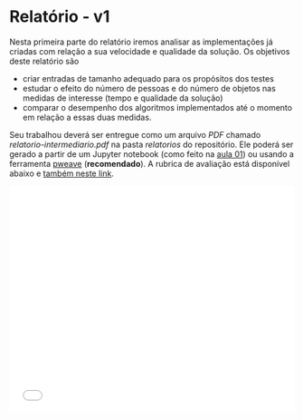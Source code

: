 # Relatório - v1

Nesta primeira parte do relatório iremos analisar as implementações já criadas com relação a sua velocidade e qualidade da solução. Os objetivos deste relatório são 

* criar entradas de tamanho adequado para os propósitos dos testes
* estudar o efeito do número de pessoas e do número de objetos nas medidas de interesse (tempo e qualidade da solução)
* comparar o desempenho dos algoritmos implementados até o momento em relação a essas duas medidas.

Seu trabalhou deverá ser entregue como um arquivo *PDF* chamado *relatorio-intermediario.pdf* na pasta *relatorios* do repositório. Ele poderá ser gerado a partir de um Jupyter notebook (como feito na [aula 01](/aulas/01-introducao)) ou usando a ferramenta [pweave](https://mpastell.com/pweave/) (**recomendado**). A rubrica de avaliação está disponível abaixo e [também neste link](rubrica-relatorio.pdf).

<embed src="../rubrica-relatorio.pdf" width="100%" height="400px"></embed>
